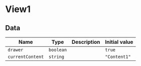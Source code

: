 # View1

## Data

| Name             | Type      | Description | Initial value |
| ---------------- | --------- | ----------- | ------------- |
| `drawer`         | `boolean` |             | `true`        |
| `currentContent` | `string`  |             | `"Content1"`  |
